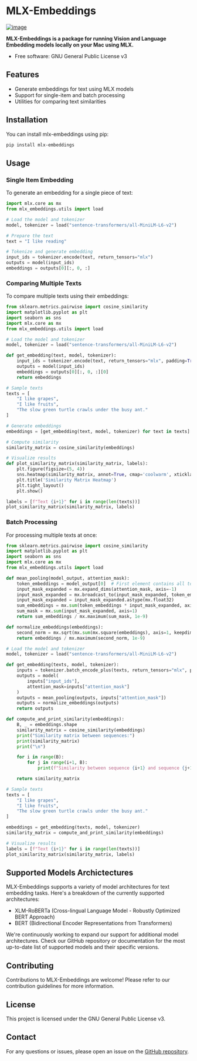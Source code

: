 # MLX-Embeddings

[![image](https://img.shields.io/pypi/v/mlx-embeddings.svg)](https://pypi.python.org/pypi/mlx-embeddings)

**MLX-Embeddings is a package for running Vision and Language Embedding models locally on your Mac using MLX.**

- Free software: GNU General Public License v3

## Features

- Generate embeddings for text using MLX models
- Support for single-item and batch processing
- Utilities for comparing text similarities

## Installation

You can install mlx-embeddings using pip:

```bash
pip install mlx-embeddings
```

## Usage

### Single Item Embedding

To generate an embedding for a single piece of text:

```python
import mlx.core as mx
from mlx_embeddings.utils import load

# Load the model and tokenizer
model, tokenizer = load("sentence-transformers/all-MiniLM-L6-v2")

# Prepare the text
text = "I like reading"

# Tokenize and generate embedding
input_ids = tokenizer.encode(text, return_tensors="mlx")
outputs = model(input_ids)
embeddings = outputs[0][:, 0, :]
```

### Comparing Multiple Texts

To compare multiple texts using their embeddings:

```python
from sklearn.metrics.pairwise import cosine_similarity
import matplotlib.pyplot as plt
import seaborn as sns
import mlx.core as mx
from mlx_embeddings.utils import load

# Load the model and tokenizer
model, tokenizer = load("sentence-transformers/all-MiniLM-L6-v2")

def get_embedding(text, model, tokenizer):
    input_ids = tokenizer.encode(text, return_tensors="mlx", padding=True, truncation=True, max_length=512)
    outputs = model(input_ids)
    embeddings = outputs[0][:, 0, :][0]
    return embeddings

# Sample texts
texts = [
    "I like grapes",
    "I like fruits",
    "The slow green turtle crawls under the busy ant."
]

# Generate embeddings
embeddings = [get_embedding(text, model, tokenizer) for text in texts]

# Compute similarity
similarity_matrix = cosine_similarity(embeddings)

# Visualize results
def plot_similarity_matrix(similarity_matrix, labels):
    plt.figure(figsize=(5, 4))
    sns.heatmap(similarity_matrix, annot=True, cmap='coolwarm', xticklabels=labels, yticklabels=labels)
    plt.title('Similarity Matrix Heatmap')
    plt.tight_layout()
    plt.show()

labels = [f"Text {i+1}" for i in range(len(texts))]
plot_similarity_matrix(similarity_matrix, labels)
```

### Batch Processing

For processing multiple texts at once:

```python
from sklearn.metrics.pairwise import cosine_similarity
import matplotlib.pyplot as plt
import seaborn as sns
import mlx.core as mx
from mlx_embeddings.utils import load

def mean_pooling(model_output, attention_mask):
    token_embeddings = model_output[0]  # First element contains all token embeddings
    input_mask_expanded = mx.expand_dims(attention_mask, axis=-1)
    input_mask_expanded = mx.broadcast_to(input_mask_expanded, token_embeddings.shape)
    input_mask_expanded = input_mask_expanded.astype(mx.float32)
    sum_embeddings = mx.sum(token_embeddings * input_mask_expanded, axis=1)
    sum_mask = mx.sum(input_mask_expanded, axis=1)
    return sum_embeddings / mx.maximum(sum_mask, 1e-9)

def normalize_embeddings(embeddings):
    second_norm = mx.sqrt(mx.sum(mx.square(embeddings), axis=1, keepdims=True))
    return embeddings / mx.maximum(second_norm, 1e-9)

# Load the model and tokenizer
model, tokenizer = load("sentence-transformers/all-MiniLM-L6-v2")

def get_embedding(texts, model, tokenizer):
    inputs = tokenizer.batch_encode_plus(texts, return_tensors="mlx", padding=True, truncation=True, max_length=512)
    outputs = model(
        inputs["input_ids"],
        attention_mask=inputs["attention_mask"]
    )
    outputs = mean_pooling(outputs, inputs["attention_mask"])
    outputs = normalize_embeddings(outputs)
    return outputs

def compute_and_print_similarity(embeddings):
    B, _ = embeddings.shape
    similarity_matrix = cosine_similarity(embeddings)
    print("Similarity matrix between sequences:")
    print(similarity_matrix)
    print("\n")

    for i in range(B):
        for j in range(i+1, B):
            print(f"Similarity between sequence {i+1} and sequence {j+1}: {similarity_matrix[i][j]:.4f}")

    return similarity_matrix

# Sample texts
texts = [
    "I like grapes",
    "I like fruits",
    "The slow green turtle crawls under the busy ant."
]

embeddings = get_embedding(texts, model, tokenizer)
similarity_matrix = compute_and_print_similarity(embeddings)

# Visualize results
labels = [f"Text {i+1}" for i in range(len(texts))]
plot_similarity_matrix(similarity_matrix, labels)
```

## Supported Models Archictectures
MLX-Embeddings supports a variety of model architectures for text embedding tasks. Here's a breakdown of the currently supported architectures:
- XLM-RoBERTa (Cross-lingual Language Model - Robustly Optimized BERT Approach)
- BERT (Bidirectional Encoder Representations from Transformers)

We're continuously working to expand our support for additional model architectures. Check our GitHub repository or documentation for the most up-to-date list of supported models and their specific versions.

## Contributing

Contributions to MLX-Embeddings are welcome! Please refer to our contribution guidelines for more information.

## License

This project is licensed under the GNU General Public License v3.

## Contact

For any questions or issues, please open an issue on the [GitHub repository](https://github.com/Blaizzy/mlx-embeddings).
